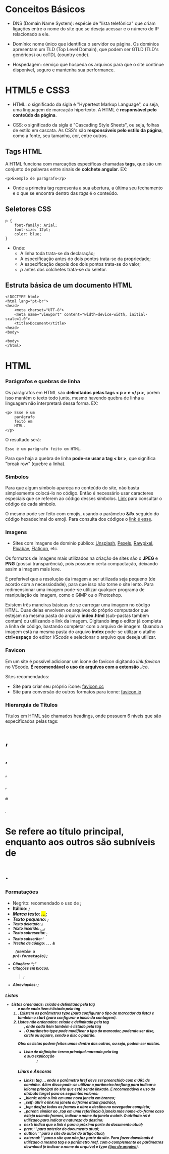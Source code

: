 # Conceitos Básicos

* DNS (Domain Name System): espécie de "lista telefônica" que criam ligações entre o nome do site que se deseja acessar 
e o número de IP relacionado a ele. 

* Domínio: nome único que identifica o servidor ou página. Os domínios apresentam um TLD (Top Level Domain), que podem 
ser GTLD (TLD's genéricos) ou ccTDL (country code).

* Hospedagem: serviço que hospeda os arquivos para que o site continue disponível, seguro e mantenha sua performance. 

# HTML5 e CSS3

* HTML: o significado da sigla é "Hypertext Markup Language", ou seja, uma linguagem de marcação hipertexto. A HTML é 
**responsável pelo conteúdo da página**.

* CSS: o significado da sigla é "Cascading Style Sheets", ou seja, folhas de estilo em cascata. As CSS's são 
**responsáveis pelo estilo da página**, como a fonte, seu tamanho, cor, entre outros. 

## Tags HTML

A HTML funciona com marcações específicas chamadas **tags**, que são um conjunto de palavras entre sinais de **colchete angular**. EX: 

```
<p>Exemplo de parágrafo</p>
```
* Onde a primeira tag representa a sua abertura, a última seu fechamento e o que se encontra dentro das *tags* é o conteúdo. 

## Seletores CSS

```
p {
    font-family: Arial;
    font-size: 12pt;
    color: blue;
}
```

* Onde: 
  * A linha toda trata-se da declaração;
  * A especificação antes do dois pontos trata-se da propriedade;
  * A especificação depois dos dois pontos trata-se do valor;
  * *p* antes dos colchetes trata-se do seletor.

## Estruta básica de um documento HTML

```
<!DOCTYPE html>
<html lang="pt-br">
<head>
    <meta charset="UTF-8">
    <meta name="viewport" content="width=device-width, initial-scale=1.0">
    <title>Document</title>
<head>
<body>

<body>
</html>
```
# HTML

### Parágrafos e quebras de linha

Os parágrafos em HTML são **delimitados pelas tags < p > e </ p >**, porém isso mantém o texto todo junto, mesmo havendo 
quebra de linha a linguagem não interpretará dessa forma. EX: 

```
<p> Esse é um 
    parágrafo
    feito em 
    HTML.
</p>
```

O resultado será:

```
Esse é um parágrafo feito em HTML.
```

Para que haja a quebra de linha **pode-se usar a tag < br >**, que significa "break row" (quebre a linha). 

### Simbolos

Para que algum símbolo apareça no conteúdo do site, não basta simplesmente colocá-lo no código. Então é necessário usar 
caracteres especiais que se referem ao código desses símbolos. [Link](https://dev.w3.org/html5/html-author/charref) para consultar o código de cada símbolo. 

O mesmo pode ser feito com emojis, usando o parâmetro **&#x** seguido do código hexadecimal do emoji. Para consulta dos códigos o [link é esse](https://emojipedia.org).

### Imagens

* Sites com imagens de domínio público: [Unsplash](https://unsplash.com), [Pexels](https://www.pexels.com/pt-br/), [Rawpixel](https://www.rawpixel.com/?sort=shuffle&page=1&feed=creative-feed), [Pixabay](https://pixabay.com/pt/), [Flaticon](https://www.flaticon.com/br/), etc.

Os formatos de imagens mais utilizados na criação de sites são o **JPEG** e **PNG** (possui transparência), pois possuem certa compactação, deixando assim a imagem mais leve. 

É preferível que a resolução da imagem a ser utilizada seja pequeno (de acordo com a necessiodade), para que isso não torne o site lento. Para 
redimensionar uma imagem pode-se utilizar qualquer programa de manipulação de imagem, como o GIMP ou o Photoshop.

Existem três maneiras básicas de se carregar uma imagem no código HTML. Duas delas envolvem os arquivos do próprio computador que estejam 
na mesma pasta do arquivo **index.html** (sub-pastas também contam) ou utilizando o link da imagem. Digitando **img** 
o editor já completa a linha de código, bastando completar com o arquivo de imagem. 
Quando a imagem está na mesma pasta do arquivo **index** pode-se utilizar o atalho **ctrl+espaço** do editor *VScode* e selecionar o arquivo que deseja utilizar.

### Favicon

Em um site é possível adicionar um ícone de favicon digitando *link:favicon* no VScode. **É recomendável o uso de arquivos com a extensão** *.ico*. 

Sites recomendados: 

* Site para criar seu próprio ícone: [favicon.cc](https://www.favicon.cc)
* Site para conversão de outros formatos para ícone: [favicon.io](https://www.favicon.cc)

### Hierarquia de Títulos

Títulos em HTML são chamados headings, onde possuem 6 níveis que são expecificados pelas tags: <h1>, <h2>, <h3>, <h4>, <h5> e <h6>. 
<h1> Se refere ao título principal, enquanto aos outros são subníveis de <h1>. 

### Formatações

* Negrito: recomendado o uso de <strong>;
* Itálico: <em>;
* Marca texto: <mark>...</mark>;
* Texto pequeno: <small>;
* Texto deletado: <del>;
* Texto inserido: <ins>...</ins>;
* Texto sobrescrito: <sub>;
* Texto subscrito: <sup>;
* Trecho de código: <code>...</code> & <pre> (mantém a pré-formatação);
* Citações: <q>;
* Citações em blocos: <blockquote>;
* Abreviações: <abbr>;

### Listas

* Listas ordenadas: criada e delimitada pela tag <ol> e onde cada ítem é listado pela tag <li>. Existem os parâmetros *type* 
(para configurar o tipo de marcador da lista) e também o *start* (para configurar o início da contagem).
* Listas não ordenadas: criada e delimitada pela tag <ul>, onde cada ítem também é listado pela tag <li>. O parâmetro *type* 
pode modificar o tipo do marcador, podendo ser **disc, circle** ou **square**, sendo o *disc* o padrão. 

Obs: as listas podem feitas umas dentro das outras, ou seja, podem ser mistas. 

* Lista de definição: termo principal marcado pela tag <dt> e sua explicação <dd>;

### Links e Âncoras

* Links: tag <a>...</a> onde o parâmetro *href* deve ser preenchido com a URL de caminho. Além disso pode-se utilizar o parâmetro 
*hreflang* para indicar o idioma principal do site que está sendo linkado. É recomendável o uso do atributo *target* para os 
seguintes valores: 
 * _blank: abrir o link em uma nova janela em branco;
 * _self: abrir o link na janela ou frame atual (padrão);
 * _top: desfaz todos os frames e abre o destino no navegador completo;
 * _parent: similar ao _top em uma referência à janela mãe nome-do-frame caso esteja usando frames, indicar o nome da janela a abrir.
O atributo *rel* é utilizado para indicar a natureza do destino:
 * next: indica que o link é para a próxima parte do documento atual;
 * prev: '' para anterior do documento atual;
 * author: '' para o site do autor do artigo atual;
 * external: '' para o site que não faz parte do site. 
Para fazer downloads é utilizado a mesma tag <a> e o parâmetro *href*, com o complemento de parâmetros *download* (e indicar o nome do arquivo) e 
*type* ([tipo de arquivo](https://www.iana.org/assignments/media-types/media-types.xhtml)).